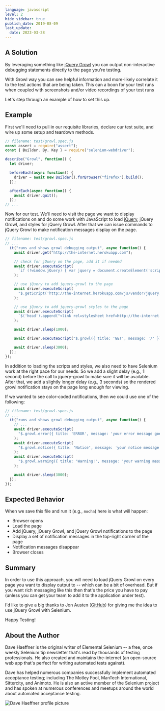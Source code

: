 ```yaml
---
language: javascript
level: 2
hide_sidebar: true
publish_date: 2019-08-09
last_update:
  date: 2023-03-28
---
```


## A Solution

By leveraging something like [jQuery Growl](http://ksylvest.github.io/jquery-growl/) you can output non-interactive debugging statements directly to the page you're testing.

With Growl way you can see helpful information and more-likely correlate it to the test actions that are being taken. This can a boon for your test runs when coupled with screenshots and/or video recordings of your test runs

Let's step through an example of how to set this up.

## Example

First we'll need to pull in our requisite libraries, declare our test suite, and wire up some setup and teardown methods.

```javascript
// filename: test/growl.spec.js
const assert = require("assert");
const { Builder, By, Key } = require("selenium-webdriver");

describe("Growl", function() {
  let driver;

  beforeEach(async function() {
    driver = await new Builder().forBrowser("firefox").build();
  });

  afterEach(async function() {
    await driver.quit();
  });
// ...
```

Now for our test. We'll need to visit the page we want to display notifications on and do some work with JavaScript to load [jQuery](http://jquery.com/), jQuery Growl, and styles for jQuery Growl. After that we can issue commands to jQuery Growl to make notification messages display on the page.

```javascript
// filename: test/growl.spec.js
// ...
  it("runs and shows growl debugging output", async function() {
    await driver.get("http://the-internet.herokuapp.com");

    // check for jQuery on the page, add it if needed
    await driver.executeScript(
      `if (!window.jQuery) { var jquery = document.createElement('script'); jquery.type = 'text/javascript'; jquery.src = 'https://ajax.googleapis.com/ajax/libs/jquery/2.2.4/jquery.min.js'; document.getElementsByTagName('head')[0].appendChild(jquery);}`
    );

    // use jQuery to add jquery-growl to the page
    await driver.executeScript(
      "$.getScript('http://the-internet.herokuapp.com/js/vendor/jquery.growl.js');"
    );

    // use jQuery to add jquery-growl styles to the page
    await driver.executeScript(
      `$('head').append("<link rel=stylesheet href=http://the-internet.herokuapp.com/css/jquery.growl.css type=text/css />");`
    );

    await driver.sleep(1000);

    await driver.executeScript("$.growl({ title: 'GET', message: '/' });");

    await driver.sleep(3000);
  });
});
```

In addition to loading the scripts and styles, we also need to have Selenium work at the right pace for our needs. So we add a slight delay (e.g., 1 second) before the call to jquery-growl to make sure it will be available. After that, we add a slightly longer delay (e.g., 3 seconds) so the rendered growl notification stays on the page long enough for viewing.

If we wanted to see color-coded notifications, then we could use one of the following:

```javascript
// filename: test/growl.spec.js
// ...
  it("runs and shows growl debugging output", async function() {
    // ...
    await driver.executeScript(
      "$.growl.error({ title: 'ERROR', message: 'your error message goes here' });"
    );
    await driver.executeScript(
      "$.growl.notice({ title: 'Notice', message: 'your notice message goes here' });"
    );
    await driver.executeScript(
      "$.growl.warning({ title: 'Warning!', message: 'your warning message goes here' });"
    );

    await driver.sleep(3000);
  });
});
```

## Expected Behavior

When we save this file and run it (e.g., `mocha`) here is what will happen:

+ Browser opens
+ Load the page
+ Add jQuery, jQuery Growl, and jQuery Growl notifications to the page
+ Display a set of notification messages in the top-right corner of the page
+ Notification messages disappear
+ Browser closes

## Summary

In order to use this approach, you will need to load jQuery Growl on every page you want to display output to -- which can be a bit of overhead. But if you want rich messaging like this then that's the price you have to pay (unless you can get your team to add it to the application under test).

I'd like to give a big thanks to Jon Austen ([GitHub](https://github.com/djangofan)) for giving me the idea to use jQuery Growl with Selenium.

Happy Testing!

## About the Author

Dave Haeffner is the original writer of Elemental Selenium -- a free, once weekly Selenium tip newsletter that's read by thousands of testing professionals. He also created and maintains the-internet (an open-source web app that's perfect for writing automated tests against).

Dave has helped numerous companies successfully implement automated acceptance testing; including The Motley Fool, ManTech International, Sittercity, and Animoto. He is also an active member of the Selenium project and has spoken at numerous conferences and meetups around the world about automated acceptance testing.

![Dave Haeffner profile picture](/img/authors/dave-haeffner.jpeg#author-img 'a title')
